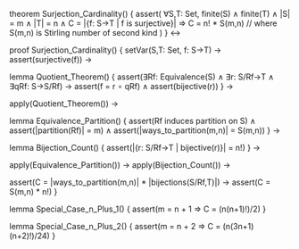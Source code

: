 theorem Surjection_Cardinality() {
  assert(
    ∀S,T: Set, finite(S) ∧ finite(T) ∧
    |S| = m ∧ |T| = n ∧
    C = |{f: S→T | f is surjective}| ⇒
    C = n! * S(m,n)  // where S(m,n) is Stirling number of second kind
  )
} ↔

proof Surjection_Cardinality() {
  setVar(S,T: Set, f: S→T) →
  assert(surjective(f)) →
  
  lemma Quotient_Theorem() {
    assert(∃Rf: Equivalence(S) ∧ ∃r: S/Rf→T ∧ ∃qRf: S→S/Rf) →
    assert(f = r ∘ qRf) ∧
    assert(bijective(r))
  } →
  
  apply(Quotient_Theorem()) →
  
  lemma Equivalence_Partition() {
    assert(Rf induces partition on S) ∧
    assert(|partition(Rf)| = m) ∧
    assert(|ways_to_partition(m,n)| = S(m,n))
  } →
  
  lemma Bijection_Count() {
    assert(|{r: S/Rf→T | bijective(r)}| = n!)
  } →
  
  apply(Equivalence_Partition()) →
  apply(Bijection_Count()) →
  
  assert(C = |ways_to_partition(m,n)| * |bijections(S/Rf,T)|) →
  assert(C = S(m,n) * n!)
}

lemma Special_Case_n_Plus_1() {
  assert(m = n + 1 ⇒ C = (n(n+1)!)/2)
}

lemma Special_Case_n_Plus_2() {
  assert(m = n + 2 ⇒ C = (n(3n+1)(n+2)!)/24)
}